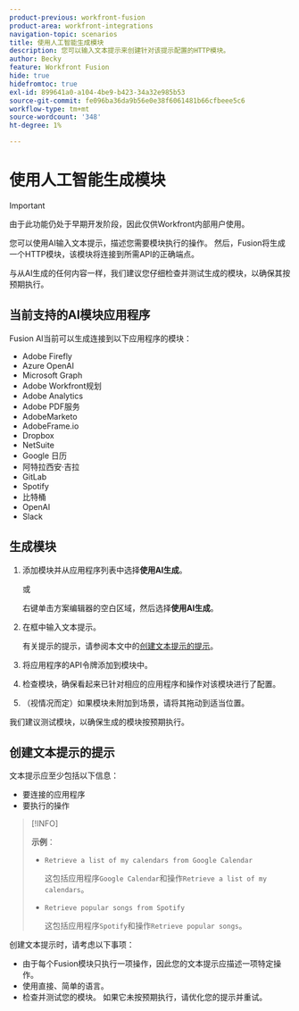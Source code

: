 ```yaml
---
product-previous: workfront-fusion
product-area: workfront-integrations
navigation-topic: scenarios
title: 使用人工智能生成模块
description: 您可以输入文本提示来创建针对该提示配置的HTTP模块。
author: Becky
feature: Workfront Fusion
hide: true
hidefromtoc: true
exl-id: 899641a0-a104-4be9-b423-34a32e985b53
source-git-commit: fe096ba36da9b56e0e38f6061481b66cfbeee5c6
workflow-type: tm+mt
source-wordcount: '348'
ht-degree: 1%

---
```


# 使用人工智能生成模块

<!--DO NOT DELETE - linked through CSH-->

>[!IMPORTANT]
>
>由于此功能仍处于早期开发阶段，因此仅供Workfront内部用户使用。

您可以使用AI输入文本提示，描述您需要模块执行的操作。 然后，Fusion将生成一个HTTP模块，该模块将连接到所需API的正确端点。

与从AI生成的任何内容一样，我们建议您仔细检查并测试生成的模块，以确保其按预期执行。

## 当前支持的AI模块应用程序

Fusion AI当前可以生成连接到以下应用程序的模块：

* Adobe Firefly
* Azure OpenAI
* Microsoft Graph
* Adobe Workfront规划
* Adobe Analytics
* Adobe PDF服务
* AdobeMarketo
* AdobeFrame.io
* Dropbox
* NetSuite
* Google 日历
* 阿特拉西安·吉拉
* GitLab
* Spotify
* 比特桶
* OpenAI
* Slack

## 生成模块

1. 添加模块并从应用程序列表中选择&#x200B;**使用AI生成**。

   或

   右键单击方案编辑器的空白区域，然后选择&#x200B;**使用AI生成**。
1. 在框中输入文本提示。

   有关提示的提示，请参阅本文中的[创建文本提示的提示](#tips-for-creating-text-prompts)。
1. 将应用程序的API令牌添加到模块中。
1. 检查模块，确保看起来已针对相应的应用程序和操作对该模块进行了配置。
1. （视情况而定）如果模块未附加到场景，请将其拖动到适当位置。

我们建议测试模块，以确保生成的模块按预期执行。

## 创建文本提示的提示

文本提示应至少包括以下信息：

* 要连接的应用程序
* 要执行的操作

>[!INFO]
>
>**示例**：
>
>* `Retrieve a list of my calendars from Google Calendar`
>
>   这包括应用程序`Google Calendar`和操作`Retrieve a list of my calendars`。
>
>* `Retrieve popular songs from Spotify`
>
>   这包括应用程序`Spotify`和操作`Retrieve popular songs`。

创建文本提示时，请考虑以下事项：

* 由于每个Fusion模块只执行一项操作，因此您的文本提示应描述一项特定操作。
* 使用直接、简单的语言。
* 检查并测试您的模块。 如果它未按预期执行，请优化您的提示并重试。
